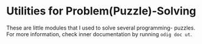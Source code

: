 # Utilities for Problem(Puzzle)-Solving

These are little modules that I used to solve several programming-
puzzles. For more information, check inner documentation by running
`odig doc ut`.

